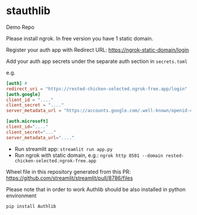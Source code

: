 # stauthlib

Demo Repo

Please install ngrok.
In free version you have 1 static domain.

Register your auth app with Redirect URL: <https://ngrok-static-domain/login>

Add your auth app secrets under the separate auth section in `secrets.toml`

e.g.

```toml
[auth] #
redirect_uri = "https://rested-chicken-selected.ngrok-free.app/login"
[auth.google]
client_id = "...."
client_secret = "...."
server_metadata_url = "https://accounts.google.com/.well-known/openid-configuration"

[auth.microsoft]
client_id="...."
client_secret="..."
server_metadata_url="...."
```

- Run streamlit app: `streamlit run app.py`
- Run ngrok with static domain, e.g.: `ngrok http 8501 --domain rested-chicken-selected.ngrok-free.app`

Wheel file in this repository generated from this PR: https://github.com/streamlit/streamlit/pull/8786/files

Please note that in order to work Authlib should be also installed in python environment

```bash
pip install Authlib
```

